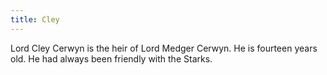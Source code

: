 ```yaml
---
title: Cley
---
```


Lord Cley Cerwyn is the heir of Lord Medger Cerwyn. He is fourteen years old. He had always been friendly with the Starks.


